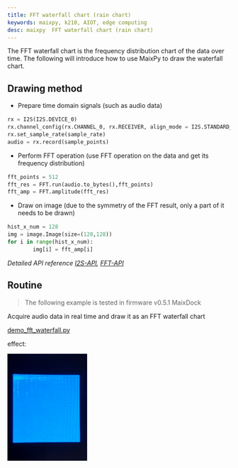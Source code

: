 ```yaml
---
title: FFT waterfall chart (rain chart)
keywords: maixpy, k210, AIOT, edge computing
desc: maixpy  FFT waterfall chart (rain chart)
---
```



The FFT waterfall chart is the frequency distribution chart of the data over time. The following will introduce how to use MaixPy to draw the waterfall chart.

## Drawing method

* Prepare time domain signals (such as audio data)

```python
rx = I2S(I2S.DEVICE_0)
rx.channel_config(rx.CHANNEL_0, rx.RECEIVER, align_mode = I2S.STANDARD_MODE)
rx.set_sample_rate(sample_rate)
audio = rx.record(sample_points)
```

* Perform FFT operation (use FFT operation on the data and get its frequency distribution)

```python
fft_points = 512
fft_res = FFT.run(audio.to_bytes(),fft_points)
fft_amp = FFT.amplitude(fft_res)
```

* Draw on image (due to the symmetry of the FFT result, only a part of it needs to be drawn)

```python
hist_x_num = 128
img = image.Image(size=(128,128))
for i in range(hist_x_num):
        img[i] = fft_amp[i]
```

*Detailed API reference [I2S-API](../../api_reference/Maix/i2s.md), [FFT-API](../../api_reference/Maix/fft.md)*

## Routine

> The following example is tested in firmware v0.5.1 MaixDock

Acquire audio data in real time and draw it as an FFT waterfall chart

[demo_fft_waterfall.py](https://github.com/sipeed/MaixPy_scripts/blob/master/hardware/demo_fft_waterfall.py)

effect:

![](../../../assets/course/fft_waterfall.gif)

